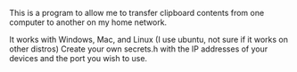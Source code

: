 This is a program to allow me to transfer clipboard contents from one computer to another on my home network.

It works with Windows, Mac, and Linux (I use ubuntu, not sure if it works on other distros)
Create your own secrets.h with the IP addresses of your devices and the port you wish to use.
